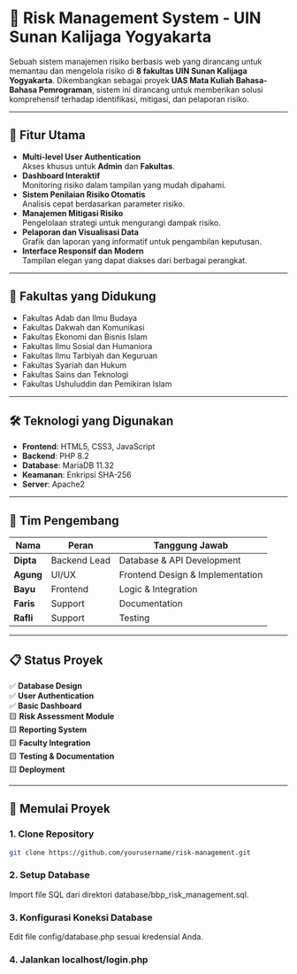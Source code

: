 # 🚀 Risk Management System - UIN Sunan Kalijaga Yogyakarta

Sebuah sistem manajemen risiko berbasis web yang dirancang untuk memantau dan mengelola risiko di **8 fakultas UIN Sunan Kalijaga Yogyakarta**. Dikembangkan sebagai proyek **UAS Mata Kuliah Bahasa-Bahasa Pemrograman**, sistem ini dirancang untuk memberikan solusi komprehensif terhadap identifikasi, mitigasi, dan pelaporan risiko.

---

## 🎯 Fitur Utama

- **Multi-level User Authentication**  
  Akses khusus untuk **Admin** dan **Fakultas**.
- **Dashboard Interaktif**  
  Monitoring risiko dalam tampilan yang mudah dipahami.
- **Sistem Penilaian Risiko Otomatis**  
  Analisis cepat berdasarkan parameter risiko.
- **Manajemen Mitigasi Risiko**  
  Pengelolaan strategi untuk mengurangi dampak risiko.
- **Pelaporan dan Visualisasi Data**  
  Grafik dan laporan yang informatif untuk pengambilan keputusan.
- **Interface Responsif dan Modern**  
  Tampilan elegan yang dapat diakses dari berbagai perangkat.

---

## 🏢 Fakultas yang Didukung

- Fakultas Adab dan Ilmu Budaya  
- Fakultas Dakwah dan Komunikasi  
- Fakultas Ekonomi dan Bisnis Islam  
- Fakultas Ilmu Sosial dan Humaniora  
- Fakultas Ilmu Tarbiyah dan Keguruan  
- Fakultas Syariah dan Hukum  
- Fakultas Sains dan Teknologi  
- Fakultas Ushuluddin dan Pemikiran Islam  

---

## 🛠️ Teknologi yang Digunakan

- **Frontend**: HTML5, CSS3, JavaScript  
- **Backend**: PHP 8.2  
- **Database**: MariaDB 11.32  
- **Keamanan**: Enkripsi SHA-256  
- **Server**: Apache2  

---

## 👥 Tim Pengembang

| Nama         | Peran             | Tanggung Jawab                     |
|--------------|-------------------|------------------------------------|
| **Dipta**    | Backend Lead      | Database & API Development         |
| **Agung**    | UI/UX             | Frontend Design & Implementation   |
| **Bayu**     | Frontend          | Logic & Integration                |
| **Faris**    | Support           | Documentation                      |
| **Rafli**    | Support           | Testing                            |

---

## 📋 Status Proyek

✅ **Database Design**  
✅ **User Authentication**  
✅ **Basic Dashboard**  
🟨 **Risk Assessment Module**  
🟨 **Reporting System**  
🟨 **Faculty Integration**  
🟨 **Testing & Documentation**  
🟨 **Deployment**  

---

## 🚀 Memulai Proyek

### 1. Clone Repository
```bash
git clone https://github.com/yourusername/risk-management.git
```
### 2. Setup Database
Import file SQL dari direktori database/bbp_risk_management.sql.

### 3. Konfigurasi Koneksi Database
Edit file config/database.php sesuai kredensial Anda.
### 4. Jalankan localhost/login.php
